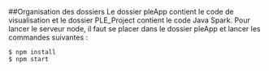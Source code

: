 ##Organisation des dossiers
Le dossier pleApp contient le code de visualisation et le dossier PLE_Project contient le code Java Spark.
Pour lancer le serveur node, il faut se placer dans le dossier pleApp et lancer les commandes suivantes :
~~~~
$ npm install
$ npm start
~~~~
